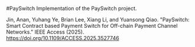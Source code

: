 #PaySwitch
Implementation of the PaySwitch project.

Jin, Anan, Yuhang Ye, Brian Lee, Xiang Li, and Yuansong Qiao. "PaySwitch: Smart Contract based Payment Switch for Off-chain Payment Channel Networks." IEEE Access (2025). https://doi.org/10.1109/ACCESS.2025.3527746
